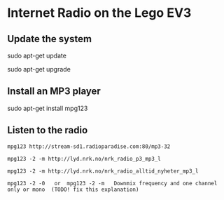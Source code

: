 # Internet Radio on the Lego EV3

## Update the system

sudo apt-get update

sudo apt-get upgrade 

## Install an MP3 player


sudo apt-get install mpg123

## Listen to the radio

	mpg123 http://stream-sd1.radioparadise.com:80/mp3-32

	mpg123 -2 -m http://lyd.nrk.no/nrk_radio_p3_mp3_l

	mpg123 -2 -m http://lyd.nrk.no/nrk_radio_alltid_nyheter_mp3_l
	
	mpg123 -2 -0   or  mpg123 -2 -m   Downmix frequency and one channel only or mono  (TODO! fix this explanation)



